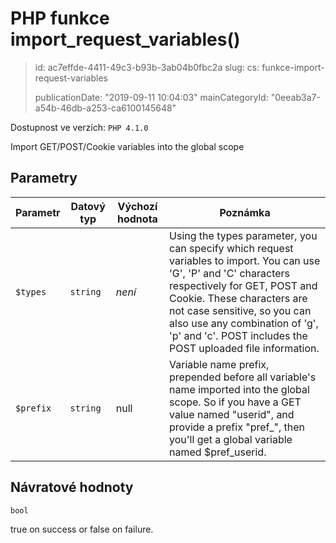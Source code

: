 PHP funkce import_request_variables()
=====================================

> id: ac7effde-4411-49c3-b93b-3ab04b0fbc2a
> slug:
> 	cs: funkce-import-request-variables
>
> publicationDate: "2019-09-11 10:04:03"
> mainCategoryId: "0eeab3a7-a54b-46db-a253-ca6100145648"

Dostupnost ve verzích: `PHP 4.1.0`

Import GET/POST/Cookie variables into the global scope


Parametry
--------------

| Parametr | Datový typ | Výchozí hodnota | Poznámka |
|-----|-----|-----|-----|
| `$types` | `string` | *není* | Using the types parameter, you can specify which request variables to import. You can use 'G', 'P' and 'C' characters respectively for GET, POST and Cookie. These characters are not case sensitive, so you can also use any combination of 'g', 'p' and 'c'. POST includes the POST uploaded file information. |
| `$prefix` | `string` | null | Variable name prefix, prepended before all variable's name imported into the global scope. So if you have a GET value named "userid", and provide a prefix "pref_", then you'll get a global variable named $pref_userid. |


Návratové hodnoty
----------------

`bool`

true on success or false on failure.
